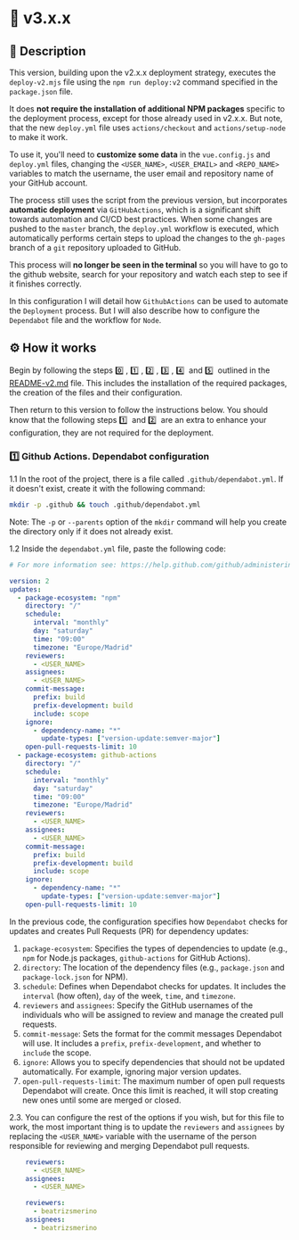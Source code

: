 # 🔖 v3.x.x

## 🎯 Description

This version, building upon the v2.x.x deployment strategy, executes the `deploy-v2.mjs` file using the `npm run deploy:v2` command specified in the `package.json` file.

It does **not require the installation of additional NPM packages** specific to the deployment process, except for those already used in v2.x.x.
But note, that the new `deploy.yml` file uses `actions/checkout` and `actions/setup-node` to make it work.

To use it, you'll need to **customize some data** in the `vue.config.js` and `deploy.yml` files, changing the `<USER_NAME>`, `<USER_EMAIL>` and `<REPO_NAME>` variables to match the username, the user email and repository name of your GitHub account.

The process still uses the script from the previous version, but incorporates **automatic deployment** via `GitHubActions`, which is a significant shift towards automation and CI/CD best practices.
When some changes are pushed to the `master` branch, the `deploy.yml` workflow is executed, which automatically performs certain steps to upload the changes to the `gh-pages` branch of a `git` repository uploaded to GitHub.

This process will **no longer be seen in the terminal** so you will have to go to the github website, search for your repository and watch each step to see if it finishes correctly.

In this configuration I will detail how `GithubActions` can be used to automate the `Deployment` process. But I will also describe how to configure the `Dependabot` file and the workflow for `Node`.

## ⚙️ How it works

Begin by following the steps 0️⃣&nbsp;, 1️⃣&nbsp;, 2️⃣&nbsp;, 3️⃣&nbsp;, 4️⃣&nbsp; and 5️⃣&nbsp; outlined in the [README-v2.md](./README-v2.md) file.
This includes the installation of the required packages, the creation of the files and their configuration.

Then return to this version to follow the instructions below.
You should know that the following steps 1️⃣&nbsp; and 2️⃣&nbsp; are an extra to enhance your configuration, they are not required for the deployment.

### 1️⃣ Github Actions. Dependabot configuration

1.1 In the root of the project, there is a file called `.github/dependabot.yml`. If it doesn't exist, create it with the following command:

```bash
mkdir -p .github && touch .github/dependabot.yml
```

Note: The `-p` or `--parents` option of the `mkdir` command will help you create the directory only if it does not already exist.

1.2 Inside the `dependabot.yml` file, paste the following code:

```yml
# For more information see: https://help.github.com/github/administering-a-repository/configuration-options-for-dependency-updates

version: 2
updates:
  - package-ecosystem: "npm"
    directory: "/"
    schedule:
      interval: "monthly"
      day: "saturday"
      time: "09:00"
      timezone: "Europe/Madrid"
    reviewers:
      - <USER_NAME>
    assignees:
      - <USER_NAME>
    commit-message:
      prefix: build
      prefix-development: build
      include: scope
    ignore:
      - dependency-name: "*"
        update-types: ["version-update:semver-major"]
    open-pull-requests-limit: 10
  - package-ecosystem: github-actions
    directory: "/"
    schedule:
      interval: "monthly"
      day: "saturday"
      time: "09:00"
      timezone: "Europe/Madrid"
    reviewers:
      - <USER_NAME>
    assignees:
      - <USER_NAME>
    commit-message:
      prefix: build
      prefix-development: build
      include: scope
    ignore:
      - dependency-name: "*"
        update-types: ["version-update:semver-major"]
    open-pull-requests-limit: 10
```

In the previous code, the configuration specifies how `Dependabot` checks for updates and creates Pull Requests (PR) for dependency updates:
1. `package-ecosystem`: Specifies the types of dependencies to update (e.g., `npm` for Node.js packages, `github-actions` for GitHub Actions).
2. `directory`: The location of the dependency files (e.g., `package.json` and `package-lock.json` for NPM).
3. `schedule`: Defines when Dependabot checks for updates. It includes the `interval` (how often), `day` of the week, `time`, and `timezone`.
4. `reviewers` and `assignees`: Specify the GitHub usernames of the individuals who will be assigned to review and manage the created pull requests.
5. `commit-message`: Sets the format for the commit messages Dependabot will use. It includes a `prefix`, `prefix-development`, and whether to `include` the scope.
6. `ignore`: Allows you to specify dependencies that should not be updated automatically. For example, ignoring major version updates.
7. `open-pull-requests-limit`: The maximum number of open pull requests Dependabot will create. Once this limit is reached, it will stop creating new ones until some are merged or closed.

2.3. You can configure the rest of the options if you wish, but for this file to work, the most important thing is to update the `reviewers` and `assignees` by replacing the `<USER_NAME>` variable with the username of the person responsible for reviewing and merging Dependabot pull requests.

```yml
	reviewers:
      - <USER_NAME>
    assignees:
      - <USER_NAME>
```

```yml
	reviewers:
      - beatrizsmerino
    assignees:
      - beatrizsmerino
```
